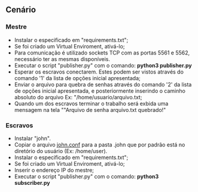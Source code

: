 
## Cenário
### Mestre
- Instalar o especificado em "requirements.txt";
- Se foi criado um Virtual Enviroment, ativá-lo;
- Para comunicação é utilizado sockets TCP com as portas 5561 e 5562, necessário ter as mesmas disponíveis.
- Executar o script "publisher.py" com o comando: **python3 publisher.py**
- Esperar os escravos conectarem. Estes podem ser vistos através do comando '1' da lista de opções inicial apresentada;
- Enviar o arquivo para quebra de senhas através do comando '2' da lista de opções inicial apresentada, e posteriormente inserindo o caminho absoluto do arquivo Ex: "/home/usuario/arquivo.txt;
- Quando um dos escravos terminar o trabalho será exbida uma mensagem na tela ""Arquivo de senha  arquivo.txt  quebrado!"

### Escravos
- Instalar "john".
- Copiar o arquivo [john.conf](https://github.com/STD29006-classroom/2019-02-projeto-pratico-01-GuilhermeRoque/blob/master/john.conf) para a pasta .john que por padrão está no diretório do usuário (Ex: /home/user). 
- Instalar o especificado em "requirements.txt";
- Se foi criado um Virtual Enviroment, ativá-lo;
- Inserir o endereço IP do mestre;
- Executar o script "publisher.py" com o comando: **python3 subscriber.py**
